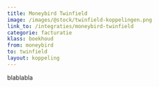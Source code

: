 ```yaml
---
title: Moneybird Twinfield
image: /images/@stock/twinfield-koppelingen.png
link_to: /integraties/moneybird-twinfield
categorie: facturatie
klass: boekhoud 
from: moneybird
to: twinfield
layout: koppeling
---
```


blablabla
